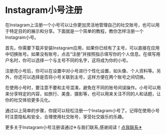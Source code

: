 # Instagram小号注册

在Instagram上注册一个小号可以让你更加灵活地管理自己的社交账号，也可以用于特定目的的展示和分享。下面就是一个简单的教程，教你怎样注册一个Instagram小号。

首先，你需要下载并安装Instagram应用，如果你已经有了主号，可以直接在应用中切换账号。如果没有账号，点击“注册”并按照指示填写你的个人信息。在填写用户名时，你可以选择一个与主号不同的名字，这将成为你的小号。

注册完小号后，你可以在设置中对小号进行个性化设置，如头像、个人资料等。另外，你还可以选择是否将小号关联到主号，这样方便在两个账号之间切换。

在使用小号时，要注意不要和主号混淆，避免在不同的账号间误操作。小号可以用来分享特定的内容，如旅行、美食、摄影等，也可以用来关注不同的人和话题，让你的社交体验更多元化。

通过以上简单的步骤，你就可以轻松注册一个Instagram小号了。记得在使用小号时注意隐私和安全，合理使用社交账号，享受社交娱乐的乐趣。

更多关于Instagram小号注册请通过✈与我们联系,感谢阅读！[点我联系✈](https://www.G208.com)